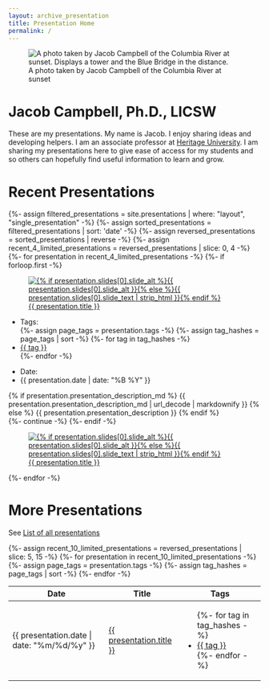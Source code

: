 ```yaml
---
layout: archive_presentation
title: Presentation Home
permalink: /
---
```

<div class="container">
  <div class="row">
    <figure class="figure col-md-3 col-sm-6">
      <img src="{{ '/assets/media/2024-columbia-river-sunset.jpeg' | relative_url }}" class="figure-img img-fluid rounded" alt="A photo taken by Jacob Campbell of the Columbia River at sunset. Displays a tower and the Blue Bridge in the distance.">
      <figcaption class="figure-caption fs-9">A photo taken by Jacob Campbell of the Columbia River at sunset</figcaption>
    </figure>
    <div class="col-md-9 col-lg-6">
      <h1 class="fw-bolder">Jacob Campbell, Ph.D., LICSW</h1>
      <p>These are my presentations. My name is Jacob. I enjoy sharing ideas and developing helpers. I am an associate professor at <a href="https://heritage.edu">Heritage University</a>. I am sharing my presentations here to give ease of access for my students and so others can hopefully find useful information to learn and grow.</p>
    </div>
  </div>
</div>

<h1 class="fw-bolder text-center">Recent Presentations</h1>
<div class="container">
  <div class="row">
    <div class="col-md-8">
      {%- assign filtered_presentations = site.presentations | where: "layout", "single_presentation" -%}
      {%- assign sorted_presentations = filtered_presentations | sort: 'date' -%}
      {%- assign reversed_presentations = sorted_presentations | reverse -%}
      {%- assign recent_4_limited_presentations = reversed_presentations | slice: 0, 4 -%}
      {%- for presentation in recent_4_limited_presentations -%}
        {%- if forloop.first -%}
          <a href="{{ presentation.url | relative_url }}">
            <figure class="figure">
              <img src="{{ presentation.url | relative_url }}{{ presentation.slides[0].slide_name }}" class="figure-img img-fluid rounded" alt="{% if presentation.slides[0].slide_alt %}{{ presentation.slides[0].slide_alt }}{% else %}{{ presentation.slides[0].slide_text | strip_html }}{% endif %}">
              <figcaption class="figure-caption fs-4">{{ presentation.title }}</figcaption>
            </figure>
          </a>
          <div class="row">
            <ul class="list-inline my-0">
              <li class="list-inline-item icon-link fw-bold"><i class="fa-solid fa-tag"></i> Tags:</li>
              {%- assign page_tags = presentation.tags -%}
              {%- assign tag_hashes = page_tags | sort -%}
              {%- for tag in tag_hashes -%}
                <li class="list-inline-item"><a href="{{ '/presentation-tags/' | relative_url }}#{{ tag | slugify }}">{{ tag }}</a></li>
              {%- endfor -%}
            </ul>
          </div>
          <div class="row">
            <ul class="list-inline">
              <li class="list-inline-item icon-link fw-bold"><i class="fa-solid fa-calendar-days"></i> Date:</li>
              <li class="list-inline-item">{{ presentation.date | date: "%B %Y" }}</li>
            </ul>
          </div>
          <div class="row">
            <div class="col">
            {% if presentation.presentation_description_md %}
              {{ presentation.presentation_description_md | url_decode | markdownify }}
            {% else %}
              {{ presentation.presentation_description }}
            {% endif %}
            </div>
          </div>
        </div>
        <div class="col">
          {%- continue -%}
        {%- endif -%}
        <a href="{{ presentation.url | relative_url }}">
          <figure class="figure">
            <img src="{{ presentation.url | relative_url }}{{ presentation.slides[0].slide_name }}" class="figure-img img-fluid rounded" alt="{% if presentation.slides[0].slide_alt %}{{ presentation.slides[0].slide_alt }}{% else %}{{ presentation.slides[0].slide_text | strip_html }}{% endif %}">
            <figcaption class="figure-caption fs-6">{{ presentation.title }}</figcaption>
          </figure>
        </a>
      {%- endfor -%}
    </div>
  </div>

<h1 class="fw-bolder text-center">More Presentations</h1>
<p class="text-center">See <a href="{{ '/all-presentations/' | relative_url }}">List of all presentations</a></p>
<table class="table table-sm">
  <thead>
    <tr>
      <th scope="col">Date</th>
      <th scope="col">Title</th>
      <th scope="col">Tags</th>
    </tr>
  </thead>
  <tbody>
    {%- assign recent_10_limited_presentations = reversed_presentations | slice: 5, 15 -%}
    {%- for presentation in recent_10_limited_presentations -%}
      {%- assign page_tags = presentation.tags -%}
      {%- assign tag_hashes = page_tags | sort -%}
      <tr class="align-middle">
        <td>{{ presentation.date | date: "%m/%d/%y" }}</td>
        <td><a href="{{ presentation.url | relative_url }}">{{ presentation.title }}</a></td>
        <td>
          <ul class="list-unstyled">
            {%- for tag in tag_hashes -%}
              <li><a href="{{ '/presentation-tags/' | relative_url }}#{{ tag | slugify }}">{{ tag }}</a></li>
            {%- endfor -%}
          </ul>
        </td>
      </tr>
    {%- endfor -%}
  </tbody>
</table>
</div>